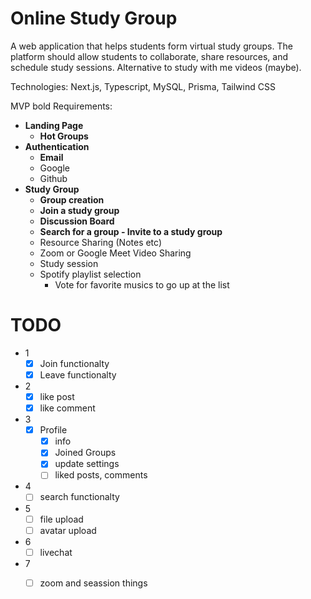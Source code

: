 # Online Study Group

A web application that helps students form virtual study groups. The platform should allow students to collaborate, share resources, and schedule study sessions. Alternative to study with me videos (maybe).

Technologies: Next.js, Typescript, MySQL, Prisma, Tailwind CSS

MVP bold
Requirements:

-   **Landing Page**
    - **Hot Groups**
-   **Authentication**
    - **Email**
    - Google
    - Github
- **Study Group**
    - **Group creation**
    - **Join a study group**
    - **Discussion Board**
    - **Search for a group - Invite to a study group**
    - Resource Sharing (Notes etc)
    - Zoom or Google Meet Video Sharing
    - Study session
    - Spotify playlist selection
        - Vote for favorite musics to go up at the list

# TODO
 - 1 
    - [x] Join functionalty
    - [x] Leave functionalty
    
 - 2 
    - [x] like post
    - [x] like comment

- 3
    - [x] Profile
        - [x] info
        - [x] Joined Groups
        - [x] update settings
        - [ ] liked posts, comments
- 4
    - [ ] search functionalty

- 5 
    - [ ] file upload
    - [ ] avatar upload
- 6
    - [ ] livechat

- 7 
    - [ ] zoom and seassion things


